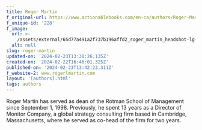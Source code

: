 ```yaml
---
title: Roger Martin
f_original-url: https://www.actionablebooks.com/en-ca/authors/Roger-Martin/
f_unique-id: '228'
f_image:
  url: >-
    /assets/external/65d77a491a2f737b196affd2_roger_martin_headshot-lg-180x220.jpeg
  alt: null
slug: roger-martin
updated-on: '2024-02-23T13:30:26.135Z'
created-on: '2024-02-22T16:46:01.325Z'
published-on: '2024-02-23T13:42:23.311Z'
f_website-2: www.rogerlmartin.com
layout: '[authors].html'
tags: authors
---
```


Roger Martin has served as dean of the Rotman School of Management since September 1, 1998. Previously, he spent 13 years as a Director of Monitor Company, a global strategy consulting firm based in Cambridge, Massachusetts, where he served as co-head of the firm for two years.
